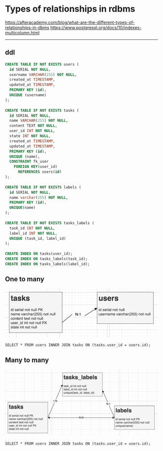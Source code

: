 <!--
{
  "type": "learn",
  "tags": ["algorithm"]
}
-->
# Types of relationships in rdbms
https://afteracademy.com/blog/what-are-the-different-types-of-relationships-in-dbms
https://www.postgresql.org/docs/10/indexes-multicolumn.html

---

## ddl

```sql
CREATE TABLE IF NOT EXISTS users (
  id SERIAL NOT NULL,
  username VARCHAR(255) NOT NULL,
  created_at TIMESTAMP,
  updated_at TIMESTAMP,
  PRIMARY KEY (id),
  UNIQUE (username)
);

CREATE TABLE IF NOT EXISTS tasks (
  id SERIAL NOT NULL,
  name VARCHAR(255) NOT NULL,
  content TEXT NOT NULL,
  user_id INT NOT NULL,
  state INT NOT NULL,
  created_at TIMESTAMP,
  updated_at TIMESTAMP,
  PRIMARY KEY (id),
  UNIQUE (name),
  CONSTRAINT fk_user
    FOREIGN KEY(user_id)
      REFERENCES users(id)
);

CREATE TABLE IF NOT EXISTS labels (
  id SERIAL NOT NULL,
  name varchar(255) NOT NULL,
  PRIMARY KEY (id),
  UNIQUE(name)
);

CREATE TABLE IF NOT EXISTS tasks_labels (
  task_id INT NOT NULL,
  label_id INT NOT NULL,
  UNIQUE (task_id, label_id)
);

CREATE INDEX ON tasks(user_id);
CREATE INDEX ON tasks_labels(task_id);
CREATE INDEX ON tasks_labels(label_id);
```

## One to many
![one-to-many-diagram](/assets/img/20210516212751/one-to-many-diagram.png "one-to-many-diagram")

```
SELECT * FROM users INNER JOIN tasks ON (tasks.user_id = users.id);
```

## Many to many
![many-to-many-diagram](/assets/img/20210516212751/many-to-many-diagram.png "many-to-many-diagram")

```
SELECT * FROM users INNER JOIN tasks ON (tasks.user_id = users.id);
```

